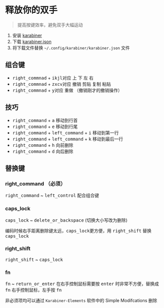 # 释放你的双手

> 提高按键效率，避免双手大幅运动

1. 安装 [karabiner](https://pqrs.org/osx/karabiner/)
2. 下载 [karabiner.json](https://raw.githubusercontent.com/onface/relax-your-hands/master/karabiner.json)
3. 将下载文件替换 `~/.config/karabiner/karabiner.json` 文件

## 组合键

- <kbd>right_commnad</kbd> + <kbd>i</kbd><kbd>k</kbd><kbd>j</kbd><kbd>l</kbd>对应 上 下 左 右
- <kbd>right_commnad</kbd> + <kbd>z</kbd><kbd>x</kbd><kbd>c</kbd><kbd>v</kbd>对应 撤销 剪贴 复制 粘贴
- <kbd>right_commnad</kbd> + <kbd>y</kbd>对应 重做 （撤销刚才的撤销操作）


## 技巧

- <kbd>right_command</kbd> + <kbd>a</kbd> 移动到行首
- <kbd>right_command</kbd> + <kbd>e</kbd> 移动到行尾
- <kbd>right_command</kbd> + <kbd>left_command</kbd> + <kbd>i</kbd> 移动到第一行
- <kbd>right_command</kbd> + <kbd>left_command</kbd> + <kbd>k</kbd> 移动到最后一行
- <kbd>right_command</kbd> + <kbd>h</kbd> 向前删除
- <kbd>right_command</kbd> + <kbd>d</kbd> 向后删除


## 替换键

### right_command  （必须）

<kbd>right_command</kbd> ~ <kbd>left_control</kbd> 配合组合键

### caps_lock

<kbd>caps_lock</kbd> ~ <kbd>delete_or_backspace</kbd> (切换大小写改为删除)

编码时候右手距离删除键太远，<kbd>caps_lock</kbd>更方便，用 <kbd>right_shift</kbd> 替换 <kbd>caps_lock</kbd>

### right_shift

<kbd>right_shift</kbd> ~ <kbd>caps_lock</kbd>

### fn

<kbd>fn</kbd> ~ <kbd>return_or_enter</kbd> 在右手控制鼠标需要按 <kbd>enter</kbd> 时非常不方便，替换成 <kbd>fn</kbd> 右手控制鼠标，左手按 <kbd>fn</kbd>

非必须项均可以通过 `Karabiner-Elements` 软件中的 Simple Modifcations 删除
